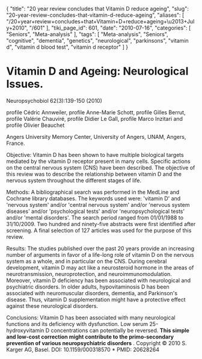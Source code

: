 {
    "title": "20 year review concludes that Vitamin D reduce ageing",
    "slug": "20-year-review-concludes-that-vitamin-d-reduce-ageing",
    "aliases": [
        "/20+year+review+concludes+that+Vitamin+D+reduce+ageing+\u2013+July+2010",
        "/601"
    ],
    "tiki_page_id": 601,
    "date": "2010-07-16",
    "categories": [
        "Seniors",
        "Meta-analysis"
    ],
    "tags": [
        "Meta-analysis",
        "Seniors",
        "cognitive",
        "dementia",
        "genetics",
        "neurological",
        "parkinsons",
        "vitamin d",
        "vitamin d blood test",
        "vitamin d receptor"
    ]
}


# Vitamin D and Ageing: Neurological Issues.

Neuropsychobiol  62(3):139-150  (2010)

profile Cédric Annweiler, profile Anne-Marie Schott, profile Gilles Berrut, profile Valérie Chauviré, profile Didier Le Gall, profile Marco Inzitari and profile Olivier Beauchet

Angers University Memory Center, University of Angers, UNAM, Angers, France.

Objective: Vitamin D has been shown to have multiple biological targets mediated by the vitamin D receptor present in many cells. Specific actions on the central nervous system (CNS) have been described. The objective of this review was to describe the relationship between vitamin D and the nervous system throughout the different stages of life. 

Methods: A bibliographical search was performed in the MedLine and Cochrane library databases. The keywords used were: 'vitamin D' and 'nervous system' and/or 'central nervous system' and/or 'nervous system diseases' and/or 'psychological tests' and/or 'neuropsychological tests' and/or 'mental disorders'. The search period ranged from 01/01/1988 to 31/10/2009. Two hundred and ninety-five abstracts were first identified after screening. A final selection of 127 articles was used for the purpose of this review. 

Results: The studies published over the past 20 years provide an increasing number of arguments in favor of a life-long role of vitamin D on the nervous system as a whole, and in particular on the CNS. During cerebral development, vitamin D may act like a neurosteroid hormone in the areas of neurotransmission, neuroprotection, and neuroimmunomodulation. Moreover, vitamin D deficiency has been associated with neurological and psychiatric disorders. In older adults, hypovitaminosis D has been associated with neuromuscular disorders, dementia, and Parkinson's disease. Thus, vitamin D supplementation might have a protective effect against these neurological disorders. 

Conclusions: Vitamin D has been associated with many neurological functions and its deficiency with dysfunction. Low serum 25-hydroxyvitamin D concentrations can potentially be reversed.  **This simple and low-cost correction might contribute to the primo-secondary prevention of various neuropsychiatric disorders** . Copyright © 2010 S. Karger AG, Basel. DOI: 10.1159/000318570 * PMID: 20628264